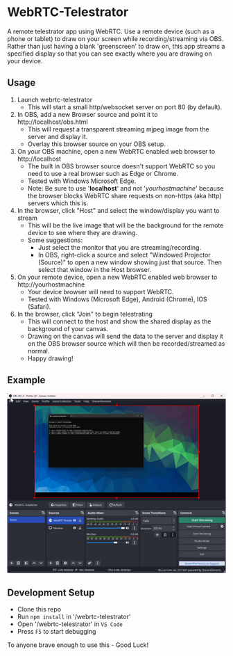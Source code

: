 # WebRTC-Telestrator

A remote telestrator app using WebRTC. Use a remote device (such as a phone or tablet) to draw on your screen while recording/streaming via OBS. Rather than just having a blank 'greenscreen' to draw on, this app streams a specified display so that you can see exactly where you are drawing on your device.

## Usage
1. Launch webrtc-telestrator
    * This will start a small http/websocket server on port 80 (by default).
1. In OBS, add a new Browser source and point it to http://localhost/obs.html
    * This will request a transparent streaming mjpeg image from the server and display it.
    * Overlay this browser source on your OBS setup.
1. On your OBS machine, open a new WebRTC enabled web browser to http://localhost
    * The built in OBS browser source doesn't support WebRTC so you need to use a real browser such as Edge or Chrome.
    * Tested with Windows Microsoft Edge.
    * Note: Be sure to use '**localhost**' and not '*yourhostmachine*' because the browser blocks WebRTC share requests on non-https (aka http) servers which this is.
1. In the browser, click "Host" and select the window/display you want to stream
    * This will be the live image that will be the background for the remote device to see where they are drawing.
    * Some suggestions:
        * Just select the monitor that you are streaming/recording.
        * In OBS, right-click a source and select "Windowed Projector (Source)" to open a new window showing just that source. Then select that window in the Host browser.
1. On your remote device, open a new WebRTC enabled web browser to http://yourhostmachine
    * Your device browser will need to support WebRTC.
    * Tested with Windows (Microsoft Edge), Android (Chrome), IOS (Safari).
1. In the browser, click "Join" to begin telestrating
    * This will connect to the host and show the shared display as the background of your canvas.
    * Drawing on the canvas will send the data to the server and display it on the OBS browser source which will then be recorded/streamed as normal.
    * Happy drawing!

## Example

![Usage Demo](WebRTC-Telestrator.gif)

## Development Setup
* Clone this repo
* Run `npm install` in '/webrtc-telestrator'
* Open '/webrtc-telestrator' in `VS Code`
* Press `F5` to start debugging

To anyone brave enough to use this - Good Luck!